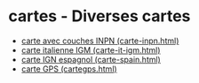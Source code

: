 # cartes - Diverses cartes

* [carte avec couches INPN (carte-inpn.html)](https://benoitdavidfr.github.io/cartes/carte-inpn.html)
* [carte italienne IGM (carte-it-igm.html)](https://benoitdavidfr.github.io/cartes/carte-it-igm.html)
* [carte IGN espagnol (carte-spain.html)](https://benoitdavidfr.github.io/cartes/carte-spain.html)
* [carte GPS (cartegps.html)](https://benoitdavidfr.github.io/cartes/carte-gps.html)
